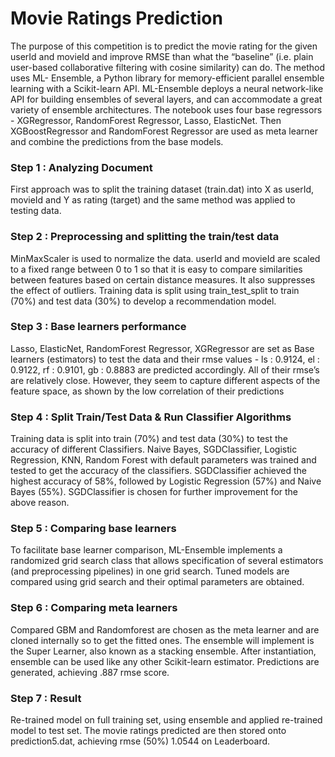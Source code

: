 # Movie Ratings Prediction

The purpose of this competition is to predict the movie rating for the given userId and movieId and improve RMSE than what the “baseline” (i.e. plain user-based collaborative filtering with cosine similarity) can do. The method uses ML- Ensemble, a Python library for memory-efficient parallel ensemble learning with a Scikit-learn API. ML-Ensemble deploys a neural network-like API for building ensembles of several layers, and can accommodate a great variety of ensemble architectures. The notebook uses four base regressors - XGRegressor, RandomForest Regressor, Lasso, ElasticNet. Then XGBoostRegressor and RandomForest Regressor are used as meta learner and combine the predictions from the base models.


###  Step 1 : Analyzing Document

First approach was to split the training dataset (train.dat) into X as userId, movieId and Y as rating (target) and the same method was applied to testing data.

###  Step 2 : Preprocessing and splitting the train/test data

MinMaxScaler is used to normalize the data. userId and movieId are scaled to a fixed range between 0 to 1 so that it is easy to compare similarities between features based on certain distance measures. It also suppresses the effect of outliers. Training data is split using train_test_split to train (70%) and test data (30%) to develop a recommendation model.

###  Step 3 : Base learners performance

Lasso, ElasticNet, RandomForest Regressor, XGRegressor are set as Base learners (estimators) to test the data and their rmse values - ls : 0.9124, el : 0.9122, rf : 0.9101, gb : 0.8883 are predicted accordingly. All of their rmse’s are relatively close. However, they seem to capture different aspects of the feature space, as shown by the low correlation of their predictions

###  Step 4 : Split Train/Test Data & Run Classifier Algorithms

Training data is split into train (70%) and test data (30%) to test the accuracy of different Classifiers. Naive Bayes, SGDClassifier, Logistic Regression, KNN, Random Forest with default parameters was trained and tested to get the accuracy of the classifiers. SGDClassifier achieved the highest accuracy of 58%, followed by Logistic Regression (57%) and Naive Bayes (55%). SGDClassifier is chosen for further improvement for the above reason.

###  Step 5 : Comparing base learners

To facilitate base learner comparison, ML-Ensemble implements a randomized grid search class that allows specification of several estimators (and preprocessing pipelines) in one grid search. Tuned models are compared using grid search and their optimal parameters are obtained.

###  Step 6 : Comparing meta learners

Compared GBM and Randomforest are chosen as the meta learner and are cloned internally so to get the fitted ones. The ensemble will implement is the Super Learner, also known as a stacking ensemble. After instantiation, ensemble can be used like any other Scikit-learn estimator. Predictions are generated, achieving .887 rmse score.

###  Step 7 : Result

Re-trained model on full training set, using ensemble and applied re-trained model to test set. The movie ratings predicted are then stored onto prediction5.dat, achieving rmse (50%) 1.0544 on Leaderboard.
